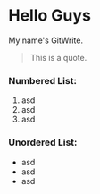 # Hello Guys

My name's GitWrite.

> This is a quote.

###   Numbered List:
1. asd
2. asd
3. asd

### Unordered List:
- asd
- asd
- asd